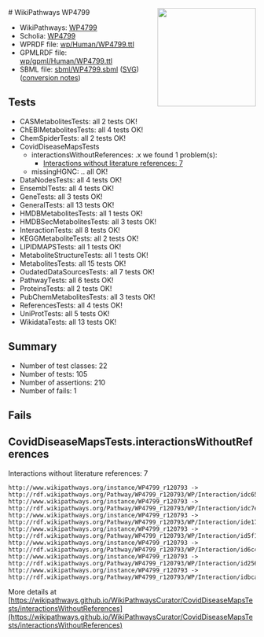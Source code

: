 <img style="float: right; width: 200px" src="../logo.png" />
# WikiPathways WP4799

* WikiPathways: [WP4799](https://identifiers.org/wikipathways:WP4799)
* Scholia: [WP4799](https://scholia.toolforge.org/wikipathways/WP4799)
* WPRDF file: [wp/Human/WP4799.ttl](../wp/Human/WP4799.ttl)
* GPMLRDF file: [wp/gpml/Human/WP4799.ttl](../wp/gpml/Human/WP4799.ttl)
* SBML file: [sbml/WP4799.sbml](../sbml/WP4799.sbml) ([SVG](../sbml/WP4799.svg)) ([conversion notes](../sbml/WP4799.txt))

## Tests
* CASMetabolitesTests: all 2 tests OK!
* ChEBIMetabolitesTests: all 4 tests OK!
* ChemSpiderTests: all 2 tests OK!
* CovidDiseaseMapsTests
    * interactionsWithoutReferences: .x we found 1 problem(s):
        * [Interactions without literature references: 7](#2e295935)
    * missingHGNC: .. all OK!
* DataNodesTests: all 4 tests OK!
* EnsemblTests: all 4 tests OK!
* GeneTests: all 3 tests OK!
* GeneralTests: all 13 tests OK!
* HMDBMetabolitesTests: all 1 tests OK!
* HMDBSecMetabolitesTests: all 3 tests OK!
* InteractionTests: all 8 tests OK!
* KEGGMetaboliteTests: all 2 tests OK!
* LIPIDMAPSTests: all 1 tests OK!
* MetaboliteStructureTests: all 1 tests OK!
* MetabolitesTests: all 15 tests OK!
* OudatedDataSourcesTests: all 7 tests OK!
* PathwayTests: all 6 tests OK!
* ProteinsTests: all 2 tests OK!
* PubChemMetabolitesTests: all 3 tests OK!
* ReferencesTests: all 4 tests OK!
* UniProtTests: all 5 tests OK!
* WikidataTests: all 13 tests OK!


## Summary

* Number of test classes: 22
* Number of tests: 105
* Number of assertions: 210
* Number of fails: 1

## Fails

<a name="2e295935" />

## CovidDiseaseMapsTests.interactionsWithoutReferences

Interactions without literature references: 7
```
http://www.wikipathways.org/instance/WP4799_r120793 -> http://rdf.wikipathways.org/Pathway/WP4799_r120793/WP/Interaction/idc652beda
http://www.wikipathways.org/instance/WP4799_r120793 -> http://rdf.wikipathways.org/Pathway/WP4799_r120793/WP/Interaction/idc7eb7b47
http://www.wikipathways.org/instance/WP4799_r120793 -> http://rdf.wikipathways.org/Pathway/WP4799_r120793/WP/Interaction/ide171a636
http://www.wikipathways.org/instance/WP4799_r120793 -> http://rdf.wikipathways.org/Pathway/WP4799_r120793/WP/Interaction/id5f17221c
http://www.wikipathways.org/instance/WP4799_r120793 -> http://rdf.wikipathways.org/Pathway/WP4799_r120793/WP/Interaction/id6c434c1e
http://www.wikipathways.org/instance/WP4799_r120793 -> http://rdf.wikipathways.org/Pathway/WP4799_r120793/WP/Interaction/id2567d541
http://www.wikipathways.org/instance/WP4799_r120793 -> http://rdf.wikipathways.org/Pathway/WP4799_r120793/WP/Interaction/idbca35504
```

More details at [https://wikipathways.github.io/WikiPathwaysCurator/CovidDiseaseMapsTests/interactionsWithoutReferences](https://wikipathways.github.io/WikiPathwaysCurator/CovidDiseaseMapsTests/interactionsWithoutReferences)

